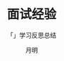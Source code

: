 ---
layout: post
title: "面试经验"
subtitle: "「」学习反思总结"
author: "月明"
header-style: text
# iframe:     "http://huangxuan.me/js-module-7day/"
# hidden: true
tags:
  - 经验贴
  - 面试
---